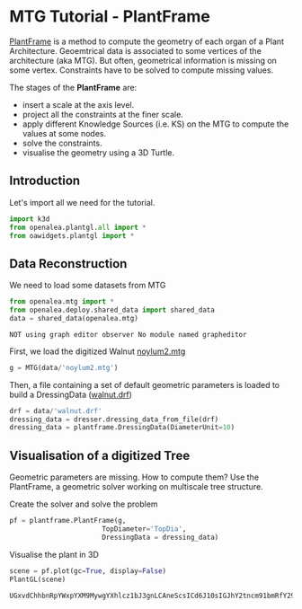 # MTG Tutorial - PlantFrame

[PlantFrame](https://mtg.readthedocs.io/en/latest/user/tutorial_plantframe.html) is a method to compute the geometry of each organ of a Plant Architecture. Geoemtrical data is associated to some vertices of the architecture (aka MTG). But often, geometrical information is missing on some vertex. Constraints have to be solved to compute missing values.

The stages of the **PlantFrame** are:
* insert a scale at the axis level.
* project all the constraints at the finer scale.
* apply different Knowledge Sources (i.e. KS) on the MTG to compute the values at some nodes.
* solve the constraints.
* visualise the geometry using a 3D Turtle.

## Introduction
Let's import all we need for the tutorial.


```python
import k3d
from openalea.plantgl.all import *
from oawidgets.plantgl import *
```

## Data Reconstruction

We need to load some datasets from MTG


```python
from openalea.mtg import *
from openalea.deploy.shared_data import shared_data
data = shared_data(openalea.mtg)
```

    NOT using graph editor observer No module named grapheditor
    

First, we load the digitized Walnut [noylum2.mtg](https://mtg.readthedocs.io/en/latest/_downloads/ed0f93e9e03a91e86d350d86658198b2/noylum2.mtg)


```python
g = MTG(data/'noylum2.mtg')
```

Then, a file containing a set of default geometric parameters is loaded to build a DressingData ([walnut.drf](https://mtg.readthedocs.io/en/latest/_downloads/5ca37c29dc1a7f83e491f15457b0e547/walnut.drf))


```python
drf = data/'walnut.drf'
dressing_data = dresser.dressing_data_from_file(drf)
dressing_data = plantframe.DressingData(DiameterUnit=10)
```

    
    

## Visualisation of a digitized Tree

Geometric parameters are missing. How to compute them? Use the PlantFrame, a geometric solver working on multiscale tree structure.

Create the solver and solve the problem


```python
pf = plantframe.PlantFrame(g,
                       TopDiameter='TopDia',
                       DressingData = dressing_data)
```

Visualise the plant in 3D


```python
scene = pf.plot(gc=True, display=False)
PlantGL(scene)
```


    UGxvdChhbnRpYWxpYXM9MywgYXhlcz1bJ3gnLCAneScsICd6J10sIGJhY2tncm91bmRfY29sb3I9MTY3NzcyMTUsIGNhbWVyYT1bNC41LCA0LjUsIDQuNSwgMC4wLCAwLjAsIDAuMCwgMS4wLCDigKY=
    

